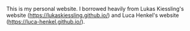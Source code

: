 This is my personal website. I borrowed heavily from Lukas Kiessling's website (https://lukaskiessling.github.io/) and Luca Henkel's website (https://luca-henkel.github.io/).
